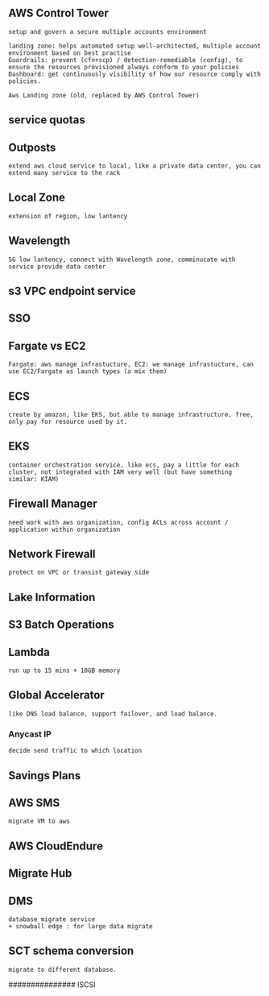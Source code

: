 ## AWS Control Tower
	setup and govern a secure multiple accounts environment

	landing zone: helps automated setup well-architected, multiple account environment based on best practise
	Guardrails: prevent (cfn+scp) / detection-remediable (config), to ensure the resources provisioned always conform to your policies
	Dashboard: get continuously visibility of how our resource comply with policies.

	Aws Landing zone (old, replaced by AWS Control Tower)

## service quotas

## Outposts
	extend aws cloud service to local, like a private data center, you can extend many service to the rack 

## Local Zone
	extension of region, low lantency

## Wavelength
	5G low lantency, connect with Wavelength zone, comminucate with service provide data center

## s3 VPC endpoint service

## SSO

## Fargate vs EC2
	Fargate: aws manage infrastucture, EC2: we manage infrastucture, can use EC2/Fargate as launch types (a mix them)

## ECS
	create by amazon, like EKS, but able to manage infrastructure, free, only pay for resource used by it.

## EKS
	container orchestration service, like ecs, pay a little for each cluster, not integrated with IAM very well (but have something similar: KIAM)

## Firewall Manager
	need work with aws organization, config ACLs across account / application within organization

## Network Firewall
	protect on VPC or transist gateway side

## Lake Information

## S3 Batch Operations

## Lambda
	run up to 15 mins + 10GB memory

## Global Accelerator
	like DNS load balance, support failover, and load balance.

### Anycast IP
	decide send traffic to which location

## Savings Plans

## AWS SMS
	migrate VM to aws

## AWS CloudEndure

## Migrate Hub

## DMS
	database migrate service
	+ snowball edge : for large data migrate

## SCT schema conversion
	migrate to different database.

###############
	ISCSI